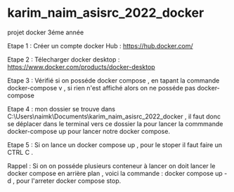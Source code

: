 # karim_naim_asisrc_2022_docker
projet docker 3éme année

Etape 1 : Créer un compte docker Hub : https://hub.docker.com/

Etape 2 : Télecharger docker desktop : https://www.docker.com/products/docker-desktop

Etape 3 : Vérifié si on posséde docker compose , en tapant la commande docker-compose v , si rien n'est affiché alors on ne posséde pas docker-compose

Etape 4 : mon dossier se trouve dans C:\Users\naimk\Documents\karim_naim_asisrc_2022_docker , il faut donc se déplacer dans le terminal vers ce dossier la pour lancer la commmande docker-compose up pour lancer notre docker compose.

Etape 5 : Si on lance un docker compose up , pour le stoper il faut faire un CTRL C . 

Rappel : Si on on posséde plusieurs conteneur à lancer on doit lancer le docker compose en arrière plan , voici la commande :  docker compose up -d , pour l'arreter docker compose stop.

